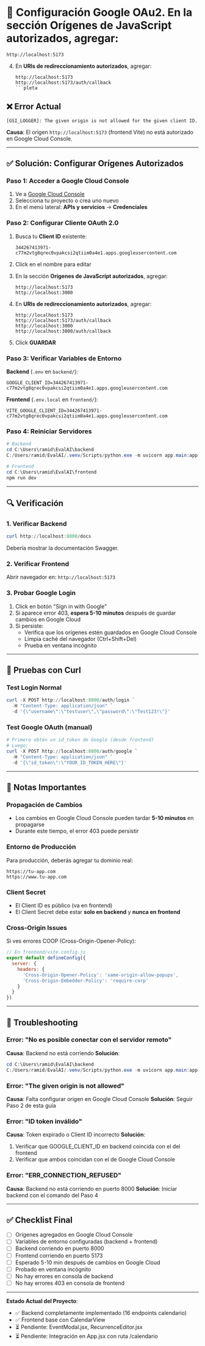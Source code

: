 # 🔐 Configuración Google OAu2. En la sección **Orígenes de JavaScript autorizados**, agregar:
   ```
   http://localhost:5173
   ```

4. En **URIs de redireccionamiento autorizados**, agregar:
   ```
   http://localhost:5173
   http://localhost:5173/auth/callback
   ```pleta

## ❌ Error Actual

```
[GSI_LOGGER]: The given origin is not allowed for the given client ID.
```

**Causa**: El origen `http://localhost:5173` (frontend Vite) no está autorizado en Google Cloud Console.

---

## ✅ Solución: Configurar Orígenes Autorizados

### Paso 1: Acceder a Google Cloud Console

1. Ve a [Google Cloud Console](https://console.cloud.google.com/)
2. Selecciona tu proyecto o crea uno nuevo
3. En el menú lateral: **APIs y servicios** → **Credenciales**

### Paso 2: Configurar Cliente OAuth 2.0

1. Busca tu **Client ID** existente:
   ```
   344267413971-c77m2vtg8qrec0vpakcsi2qtiim0a4e1.apps.googleusercontent.com
   ```

2. Click en el nombre para editar

3. En la sección **Orígenes de JavaScript autorizados**, agregar:
   ```
   http://localhost:5173
   http://localhost:3000
   ```

4. En **URIs de redireccionamiento autorizados**, agregar:
   ```
   http://localhost:5173
   http://localhost:5173/auth/callback
   http://localhost:3000
   http://localhost:3000/auth/callback
   ```

5. Click **GUARDAR**

### Paso 3: Verificar Variables de Entorno

**Backend** (`.env` en `backend/`):
```env
GOOGLE_CLIENT_ID=344267413971-c77m2vtg8qrec0vpakcsi2qtiim0a4e1.apps.googleusercontent.com
```

**Frontend** (`.env.local` en `frontend/`):
```env
VITE_GOOGLE_CLIENT_ID=344267413971-c77m2vtg8qrec0vpakcsi2qtiim0a4e1.apps.googleusercontent.com
```

### Paso 4: Reiniciar Servidores

```powershell
# Backend
cd C:\Users\ramid\EvalAI\backend
C:/Users/ramid/EvalAI/.venv/Scripts/python.exe -m uvicorn app.main:app --reload

# Frontend
cd C:\Users\ramid\EvalAI\frontend
npm run dev
```

---

## 🔍 Verificación

### 1. Verificar Backend
```powershell
curl http://localhost:8000/docs
```

Debería mostrar la documentación Swagger.

### 2. Verificar Frontend
Abrir navegador en: `http://localhost:5173`

### 3. Probar Google Login

1. Click en botón "Sign in with Google"
2. Si aparece error 403, **espera 5-10 minutos** después de guardar cambios en Google Cloud
3. Si persiste:
   - Verifica que los orígenes estén guardados en Google Cloud Console
   - Limpia caché del navegador (Ctrl+Shift+Del)
   - Prueba en ventana incógnito

---

## 🧪 Pruebas con Curl

### Test Login Normal
```powershell
curl -X POST http://localhost:8000/auth/login `
  -H "Content-Type: application/json" `
  -d '{\"username\":\"testuser\",\"password\":\"Test123!\"}'
```

### Test Google OAuth (manual)
```powershell
# Primero obtén un id_token de Google (desde frontend)
# Luego:
curl -X POST http://localhost:8000/auth/google `
  -H "Content-Type: application/json" `
  -d '{\"id_token\":\"YOUR_ID_TOKEN_HERE\"}'
```

---

## 📝 Notas Importantes

### Propagación de Cambios
- Los cambios en Google Cloud Console pueden tardar **5-10 minutos** en propagarse
- Durante este tiempo, el error 403 puede persistir

### Entorno de Producción
Para producción, deberás agregar tu dominio real:
```
https://tu-app.com
https://www.tu-app.com
```

### Client Secret
- El Client ID es público (va en frontend)
- El Client Secret debe estar **solo en backend** y **nunca en frontend**

### Cross-Origin Issues
Si ves errores COOP (Cross-Origin-Opener-Policy):
```javascript
// En frontend/vite.config.js
export default defineConfig({
  server: {
    headers: {
      'Cross-Origin-Opener-Policy': 'same-origin-allow-popups',
      'Cross-Origin-Embedder-Policy': 'require-corp'
    }
  }
})
```

---

## 🚨 Troubleshooting

### Error: "No es posible conectar con el servidor remoto"
**Causa**: Backend no está corriendo
**Solución**:
```powershell
cd C:\Users\ramid\EvalAI\backend
C:/Users/ramid/EvalAI/.venv/Scripts/python.exe -m uvicorn app.main:app --reload
```

### Error: "The given origin is not allowed"
**Causa**: Falta configurar origen en Google Cloud Console
**Solución**: Seguir Paso 2 de esta guía

### Error: "ID token inválido"
**Causa**: Token expirado o Client ID incorrecto
**Solución**:
1. Verificar que GOOGLE_CLIENT_ID en backend coincida con el del frontend
2. Verificar que ambos coincidan con el de Google Cloud Console

### Error: "ERR_CONNECTION_REFUSED"
**Causa**: Backend no está corriendo en puerto 8000
**Solución**: Iniciar backend con el comando del Paso 4

---

## ✅ Checklist Final

- [ ] Orígenes agregados en Google Cloud Console
- [ ] Variables de entorno configuradas (backend + frontend)
- [ ] Backend corriendo en puerto 8000
- [ ] Frontend corriendo en puerto 5173
- [ ] Esperado 5-10 min después de cambios en Google Cloud
- [ ] Probado en ventana incógnito
- [ ] No hay errores en consola de backend
- [ ] No hay errores 403 en consola de frontend

---

**Estado Actual del Proyecto**:
- ✅ Backend completamente implementado (16 endpoints calendario)
- ✅ Frontend base con CalendarView
- ⏳ Pendiente: EventModal.jsx, RecurrenceEditor.jsx
- ⏳ Pendiente: Integración en App.jsx con ruta /calendario
